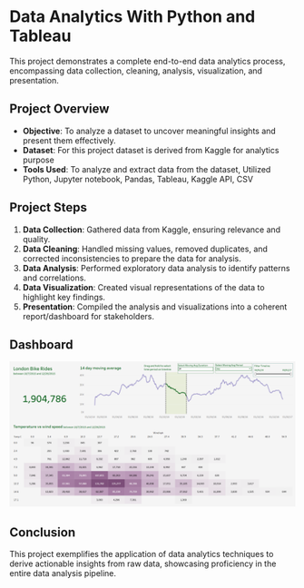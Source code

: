 # Data Analytics With Python and Tableau

This project demonstrates a complete end-to-end data analytics process, encompassing data collection, cleaning, analysis, visualization, and presentation.

## Project Overview

- **Objective**: To analyze a dataset to uncover meaningful insights and present them effectively.
- **Dataset**: For this project dataset is derived from Kaggle for analytics purpose
- **Tools Used**: To analyze and extract data from the dataset, Utilized Python, Jupyter notebook, Pandas, Tableau, Kaggle API, CSV

## Project Steps

1. **Data Collection**: Gathered data from Kaggle, ensuring relevance and quality.
2. **Data Cleaning**: Handled missing values, removed duplicates, and corrected inconsistencies to prepare the data for analysis.
3. **Data Analysis**: Performed exploratory data analysis to identify patterns and correlations.
4. **Data Visualization**: Created visual representations of the data to highlight key findings.
5. **Presentation**: Compiled the analysis and visualizations into a coherent report/dashboard for stakeholders.

## Dashboard
![Dashboard](assets/dashboard.png)

## Conclusion

This project exemplifies the application of data analytics techniques to derive actionable insights from raw data, showcasing proficiency in the entire data analysis pipeline.

